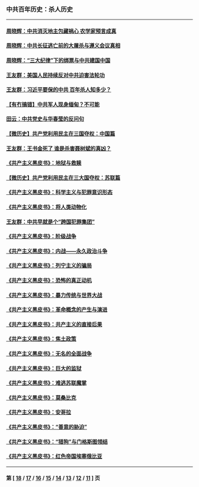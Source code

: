 ### 中共百年历史：杀人历史
---
#### [周晓辉：中共消灭地主包藏祸心 农学家预言成真](../../pages/nf1176106/n12958960.md?06020430) 
#### [周晓辉：中共长征逃亡前的大屠杀与遵义会议真相](../../pages/nf1176106/n12888747.md?06020430) 
#### [周晓辉：“三大纪律”下的绑票与中共建国中国](../../pages/nf1176106/n12882305.md?06020430) 
#### [王友群：美国人民持续反对中共迫害法轮功](../../pages/nf1176106/n12849121.md?06020430) 
#### [王友群：习近平要保的中共 百年杀人知多少？](../../pages/nf1176106/n12833861.md?06020430) 
#### [【有冇搞错】中共军人现身缅甸？不可能](../../pages/nf1176106/n12773250.md?06020430) 
#### [田云：中共党史与华春莹的反问句](../../pages/nf1176106/n12765178.md?06020430) 
#### [【微历史】共产党利用民主在三国夺权：中国篇](../../pages/nf1176106/n12740955.md?06020430) 
#### [王友群：王书金死了 谁是杀害聂树斌的真凶？](../../pages/nf1176106/n12728677.md?06020430) 
#### [《共产主义黑皮书》：地狱与救赎](../../pages/nf1176106/n12705614.md?06020430) 
#### [【微历史】共产党利用民主在三大国夺权：苏联篇](../../pages/nf1176106/n12707756.md?06020430) 
#### [《共产主义黑皮书》：科学主义与犯罪意识形态](../../pages/nf1176106/n12700684.md?06020430) 
#### [《共产主义黑皮书》：将人类动物化](../../pages/nf1176106/n12696212.md?06020430) 
#### [王友群：中共早就是个“跨国犯罪集团”](../../pages/nf1176106/n12696339.md?06020430) 
#### [《共产主义黑皮书》：阶级战争](../../pages/nf1176106/n12690702.md?06020430) 
#### [《共产主义黑皮书》：内战——永久政治斗争](../../pages/nf1176106/n12685891.md?06020430) 
#### [《共产主义黑皮书》：列宁主义的骗局](../../pages/nf1176106/n12671223.md?06020430) 
#### [《共产主义黑皮书》：恐怖的真正动机](../../pages/nf1176106/n12666294.md?06020430) 
#### [《共产主义黑皮书》：暴力传统与世界大战](../../pages/nf1176106/n12660322.md?06020430) 
#### [《共产主义黑皮书》：革命概念的产生与演进](../../pages/nf1176106/n12655045.md?06020430) 
#### [《共产主义黑皮书》：共产主义的直接后果](../../pages/nf1176106/n12644821.md?06020430) 
#### [《共产主义黑皮书》：焦土政策](../../pages/nf1176106/n12640254.md?06020430) 
#### [《共产主义黑皮书》：无名的全面战争](../../pages/nf1176106/n12633845.md?06020430) 
#### [《共产主义黑皮书》：巨大的监狱](../../pages/nf1176106/n12623116.md?06020430) 
#### [《共产主义黑皮书》：难逃苏联魔掌](../../pages/nf1176106/n12613254.md?06020430) 
#### [《共产主义黑皮书》：莫桑比克](../../pages/nf1176106/n12596409.md?06020430) 
#### [《共产主义黑皮书》：安哥拉](../../pages/nf1176106/n12585438.md?06020430) 
#### [《共产主义黑皮书》：“善意的胁迫”](../../pages/nf1176106/n12575454.md?06020430) 
#### [《共产主义黑皮书》：“猎狗”与门格斯图领结](../../pages/nf1176106/n12570100.md?06020430) 
#### [《共产主义黑皮书》：红色帝国埃塞俄比亚](../../pages/nf1176106/n12564156.md?06020430) 

---
#### 第 [ [18](./18.md?06020430) / [17](./17.md?06020430) / [16](./16.md?06020430) / [15](./15.md?06020430) / [14](./14.md?06020430) / [13](./13.md?06020430) / [12](./12.md?06020430) / [11](./11.md?06020430) ] 页
